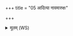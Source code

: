 +++
title = "05 आदित्या नावमारुक्षः"

+++
<details><summary>मूलम् (WS)</summary>

आदित्या नावमारुक्षः शतारित्रां स्वस्तये ।  
अहर्नो अत्यपीपरो रात्रिं सत्राति पारय ॥ ८ ॥
</details>